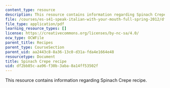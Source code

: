 ```yaml
---
content_type: resource
description: This resource contains information regarding Spinach Crepe recipe.
file: /courses/es-s41-speak-italian-with-your-mouth-full-spring-2012/df2bb85caa96f30b3aba8a14ff53502f_MITES_S41S12_recipe_7.pdf
file_type: application/pdf
learning_resource_types: []
license: https://creativecommons.org/licenses/by-nc-sa/4.0/
ocw_type: OCWFile
parent_title: Recipes
parent_type: CourseSection
parent_uid: aa2443c8-8a36-13c0-d31a-fda4e1664e48
resourcetype: Document
title: Spinach Crepe recipe
uid: df2bb85c-aa96-f30b-3aba-8a14ff53502f
---
```

This resource contains information regarding Spinach Crepe recipe.